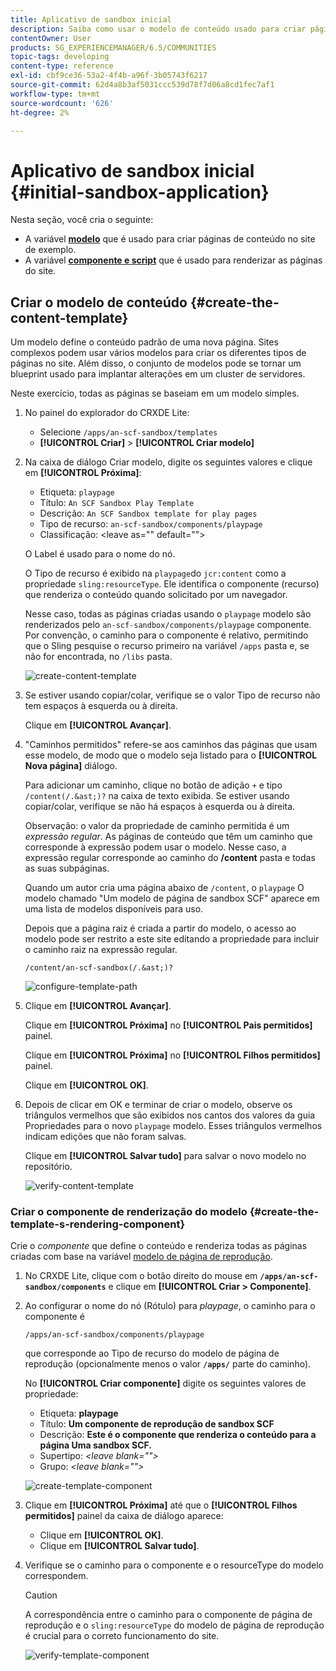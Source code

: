 ```yaml
---
title: Aplicativo de sandbox inicial
description: Saiba como usar o modelo de conteúdo usado para criar páginas de conteúdo e um componente e script usado para renderizar páginas do site.
contentOwner: User
products: SG_EXPERIENCEMANAGER/6.5/COMMUNITIES
topic-tags: developing
content-type: reference
exl-id: cbf9ce36-53a2-4f4b-a96f-3b05743f6217
source-git-commit: 62d4a8b3af5031ccc539d78f7d06a8cd1fec7af1
workflow-type: tm+mt
source-wordcount: '626'
ht-degree: 2%

---
```


# Aplicativo de sandbox inicial {#initial-sandbox-application}

Nesta seção, você cria o seguinte:

* A variável **[modelo](#createthepagetemplate)** que é usado para criar páginas de conteúdo no site de exemplo.
* A variável **[componente e script](#create-the-template-s-rendering-component)** que é usado para renderizar as páginas do site.

## Criar o modelo de conteúdo {#create-the-content-template}

Um modelo define o conteúdo padrão de uma nova página. Sites complexos podem usar vários modelos para criar os diferentes tipos de páginas no site. Além disso, o conjunto de modelos pode se tornar um blueprint usado para implantar alterações em um cluster de servidores.

Neste exercício, todas as páginas se baseiam em um modelo simples.

1. No painel do explorador do CRXDE Lite:

   * Selecione `/apps/an-scf-sandbox/templates`
   * **[!UICONTROL Criar]** > **[!UICONTROL Criar modelo]**

1. Na caixa de diálogo Criar modelo, digite os seguintes valores e clique em **[!UICONTROL Próxima]**:

   * Etiqueta: `playpage`
   * Título: `An SCF Sandbox Play Template`
   * Descrição: `An SCF Sandbox template for play pages`
   * Tipo de recurso: `an-scf-sandbox/components/playpage`
   * Classificação: &lt;leave as=&quot;&quot; default=&quot;&quot;>

   O Label é usado para o nome do nó.

   O Tipo de recurso é exibido na `playpage`do `jcr:content` como a propriedade `sling:resourceType`. Ele identifica o componente (recurso) que renderiza o conteúdo quando solicitado por um navegador.

   Nesse caso, todas as páginas criadas usando o `playpage` modelo são renderizados pelo `an-scf-sandbox/components/playpage` componente. Por convenção, o caminho para o componente é relativo, permitindo que o Sling pesquise o recurso primeiro na variável `/apps` pasta e, se não for encontrada, no `/libs` pasta.

   ![create-content-template](assets/create-content-template-1.png)

1. Se estiver usando copiar/colar, verifique se o valor Tipo de recurso não tem espaços à esquerda ou à direita.

   Clique em **[!UICONTROL Avançar]**.

1. &quot;Caminhos permitidos&quot; refere-se aos caminhos das páginas que usam esse modelo, de modo que o modelo seja listado para o **[!UICONTROL Nova página]** diálogo.

   Para adicionar um caminho, clique no botão de adição `+` e tipo `/content(/.&ast;)?` na caixa de texto exibida. Se estiver usando copiar/colar, verifique se não há espaços à esquerda ou à direita.

   Observação: o valor da propriedade de caminho permitida é um *expressão regular*. As páginas de conteúdo que têm um caminho que corresponde à expressão podem usar o modelo. Nesse caso, a expressão regular corresponde ao caminho do **/content** pasta e todas as suas subpáginas.

   Quando um autor cria uma página abaixo de `/content`, o `playpage` O modelo chamado &quot;Um modelo de página de sandbox SCF&quot; aparece em uma lista de modelos disponíveis para uso.

   Depois que a página raiz é criada a partir do modelo, o acesso ao modelo pode ser restrito a este site editando a propriedade para incluir o caminho raiz na expressão regular.

   `/content/an-scf-sandbox(/.&ast;)?`

   ![configure-template-path](assets/configure-template-path.png)

1. Clique em **[!UICONTROL Avançar]**.

   Clique em **[!UICONTROL Próxima]** no **[!UICONTROL Pais permitidos]** painel.

   Clique em **[!UICONTROL Próxima]** no **[!UICONTROL Filhos permitidos]** painel.

   Clique em **[!UICONTROL OK]**.

1. Depois de clicar em OK e terminar de criar o modelo, observe os triângulos vermelhos que são exibidos nos cantos dos valores da guia Propriedades para o novo `playpage` modelo. Esses triângulos vermelhos indicam edições que não foram salvas.

   Clique em **[!UICONTROL Salvar tudo]** para salvar o novo modelo no repositório.

   ![verify-content-template](assets/verify-content-template.png)

### Criar o componente de renderização do modelo {#create-the-template-s-rendering-component}

Crie o *componente* que define o conteúdo e renderiza todas as páginas criadas com base na variável [modelo de página de reprodução](#createthepagetemplate).

1. No CRXDE Lite, clique com o botão direito do mouse em **`/apps/an-scf-sandbox/components`** e clique em **[!UICONTROL Criar > Componente]**.
1. Ao configurar o nome do nó (Rótulo) para *playpage*, o caminho para o componente é

   `/apps/an-scf-sandbox/components/playpage`

   que corresponde ao Tipo de recurso do modelo de página de reprodução (opcionalmente menos o valor **`/apps/`** parte do caminho).

   No **[!UICONTROL Criar componente]** digite os seguintes valores de propriedade:

   * Etiqueta: **playpage**
   * Título: **Um componente de reprodução de sandbox SCF**
   * Descrição: **Este é o componente que renderiza o conteúdo para a página Uma sandbox SCF.**
   * Supertipo: *&lt;leave blank=&quot;&quot;>*
   * Grupo: *&lt;leave blank=&quot;&quot;>*

   ![create-template-component](assets/create-template-component.png)

1. Clique em **[!UICONTROL Próxima]** até que o **[!UICONTROL Filhos permitidos]** painel da caixa de diálogo aparece:

   * Clique em **[!UICONTROL OK]**.
   * Clique em **[!UICONTROL Salvar tudo]**.

1. Verifique se o caminho para o componente e o resourceType do modelo correspondem.

   >[!CAUTION]
   >
   >A correspondência entre o caminho para o componente de página de reprodução e o `sling:resourceType` do modelo de página de reprodução é crucial para o correto funcionamento do site.

   ![verify-template-component](assets/verify-template-component.png)
